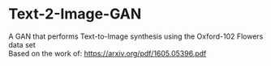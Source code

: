 # Text-2-Image-GAN
A GAN that performs Text-to-Image synthesis using the Oxford-102 Flowers data set  
Based on the work of: https://arxiv.org/pdf/1605.05396.pdf
